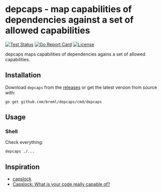 # depcaps - map capabilities of dependencies against a set of allowed capabilities

[![Test Status](https://github.com/breml/depcaps/workflows/Go%20Matrix/badge.svg)](https://github.com/breml/depcaps/actions?query=workflow%3AGo%20Matrix) [![Go Report Card](https://goreportcard.com/badge/github.com/breml/depcaps)](https://goreportcard.com/report/github.com/breml/depcaps) [![License](https://img.shields.io/badge/license-MIT-blue.svg)](LICENSE)

depcaps maps capabilities of dependencies agains a set of allowed capabilities.

## Installation

Download `depcaps` from the [releases](https://github.com/breml/depcaps/releases) or get the latest version from source with:

```shell
go get github.com/breml/depcaps/cmd/depcaps
```

## Usage

### Shell

Check everything:

```shell
depcaps ./...
```

## Inspiration

* [capslock](https://github.com/google/capslock)
* [Capslock: What is your code really capable of?](https://security.googleblog.com/2023/09/capslock-what-is-your-code-really.html)

